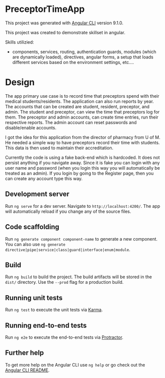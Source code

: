 # PreceptorTimeApp

This project was generated with [Angular CLI](https://github.com/angular/angular-cli) version 9.1.0.

This project was created to demonstrate skillset in angular.

Skills utilizied:
- components, services, routing, authentication guards, modules (which are dynamically loaded), directives, angular forms, a setup that loads different services based on the environment settings, etc....

# Design 

The app primary use case is to record time that preceptors spend with their medical students/residents.  The application can also run reports by year.  The accounts that can be created are student, resident, preceptor, and admin.  The student and preceptor, can view the time that preceptors log for them.  The preceptor and admin accounts, can create time entries, run their respective reports.  The admin account can reset passwords and disable/enable accounts.

I got the idea for this application from the director of pharmacy from U of M.  He needed a simple way to have preceptors record their time with students.  This data is then used to maintain their accreditation. 

Currently the code is using a fake back-end which is hardcoded.  It does not persist anything if you navigate away.  Since it is fake you can login with any user name and password (when you login this way you will automatically be treated as an admin).  If you login by going to the Register page, then you can create any account type this way.

## Development server

Run `ng serve` for a dev server. Navigate to `http://localhost:4200/`. The app will automatically reload if you change any of the source files.

## Code scaffolding

Run `ng generate component component-name` to generate a new component. You can also use `ng generate directive|pipe|service|class|guard|interface|enum|module`.

## Build

Run `ng build` to build the project. The build artifacts will be stored in the `dist/` directory. Use the `--prod` flag for a production build.

## Running unit tests

Run `ng test` to execute the unit tests via [Karma](https://karma-runner.github.io).

## Running end-to-end tests

Run `ng e2e` to execute the end-to-end tests via [Protractor](http://www.protractortest.org/).

## Further help

To get more help on the Angular CLI use `ng help` or go check out the [Angular CLI README](https://github.com/angular/angular-cli/blob/master/README.md).
